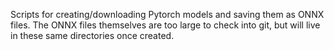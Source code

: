 Scripts for creating/downloading Pytorch models and saving them as ONNX files.
The ONNX files themselves are too large to check into git, but will live
in these same directories once created.